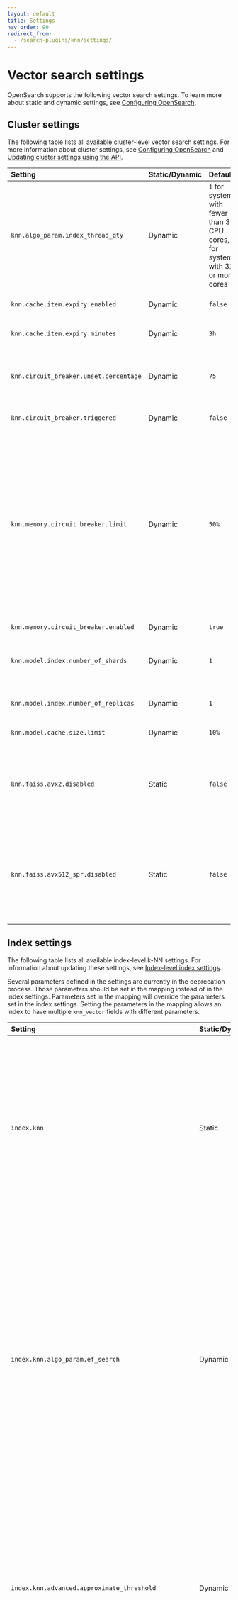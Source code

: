 ```yaml
---
layout: default
title: Settings
nav_order: 90
redirect_from:
  - /search-plugins/knn/settings/
---
```


# Vector search settings

OpenSearch supports the following vector search settings. To learn more about static and dynamic settings, see [Configuring OpenSearch]({{site.url}}{{site.baseurl}}/install-and-configure/configuring-opensearch/index/).

## Cluster settings

The following table lists all available cluster-level vector search settings. For more information about cluster settings, see [Configuring OpenSearch]({{site.url}}{{site.baseurl}}/install-and-configure/configuring-opensearch/index/#updating-cluster-settings-using-the-api) and [Updating cluster settings using the API]({{site.url}}{{site.baseurl}}/install-and-configure/configuring-opensearch/index/#updating-cluster-settings-using-the-api).

Setting | Static/Dynamic | Default | Description
:--- | :--- | :--- | :---
`knn.algo_param.index_thread_qty` | Dynamic |  `1` for systems with fewer than 32 CPU cores, `4` for systems with 32 or more cores | The number of threads used for native library and Lucene library (for OpenSearch version 2.19 and later) index creation. Keeping this value low reduces the CPU impact of the k-NN plugin but also reduces indexing performance.
`knn.cache.item.expiry.enabled` | Dynamic | `false` | Whether to remove native library indexes from memory that have not been accessed in a specified period of time.
`knn.cache.item.expiry.minutes` | Dynamic | `3h` | If enabled, the amount of idle time before a native library index is removed from memory.
`knn.circuit_breaker.unset.percentage` | Dynamic | `75` | The native memory usage threshold for the circuit breaker. Memory usage must be lower than this percentage of `knn.memory.circuit_breaker.limit` in order for `knn.circuit_breaker.triggered` to remain `false`.
`knn.circuit_breaker.triggered` | Dynamic | `false` | `true` when memory usage exceeds the `knn.circuit_breaker.unset.percentage` value.
`knn.memory.circuit_breaker.limit` | Dynamic | `50%` | The native memory limit for native library indexes. At the default value, if a machine has 100 GB of memory and the JVM uses 32 GB, then the k-NN plugin uses 50% of the remaining 68 GB (34 GB). If memory usage exceeds this value, then the plugin removes the native library indexes used least recently. <br><br> To configure this limit at the node level, add `node.attr.knn_cb_tier: "<tier-name>"` in `opensearch.yml` and set `knn.memory.circuit_breaker.limit.<tier-name>` in the cluster settings. For example, define a node tier as `node.attr.knn_cb_tier: "integ"` and set `knn.memory.circuit_breaker.limit.integ: "80%"`. Nodes use their tier's circuit breaker limit if configured, defaulting to the cluster-wide setting if no node-specific value is set.
`knn.memory.circuit_breaker.enabled` | Dynamic | `true` | Whether to enable the k-NN memory circuit breaker.
`knn.model.index.number_of_shards`| Dynamic | `1` | The number of shards to use for the model system index, which is the OpenSearch index that stores the models used for approximate nearest neighbor (ANN) search.
`knn.model.index.number_of_replicas`| Dynamic | `1` | The number of replica shards to use for the model system index. Generally, in a multi-node cluster, this value should be at least 1 in order to increase stability.
`knn.model.cache.size.limit` | Dynamic | `10%` |  The model cache limit cannot exceed 25% of the JVM heap.
`knn.faiss.avx2.disabled` | Static | `false` | A static setting that specifies whether to disable the SIMD-based `libopensearchknn_faiss_avx2.so` library and load the non-optimized `libopensearchknn_faiss.so` library for the Faiss engine on machines with x64 architecture. For more information, see [Single Instruction Multiple Data (SIMD) optimization]({{site.url}}{{site.baseurl}}/field-types/supported-field-types/knn-methods-engines/#simd-optimization).
`knn.faiss.avx512_spr.disabled` | Static | `false` | A static setting that specifies whether to disable the SIMD-based `libopensearchknn_faiss_avx512_spr.so` library and load either the `libopensearchknn_faiss_avx512.so` , `libopensearchknn_faiss_avx2.so`, or the non-optimized `libopensearchknn_faiss.so` library for the Faiss engine on machines with x64 architecture. For more information, see [SIMD optimization for the Faiss engine]({{site.url}}{{site.baseurl}}/field-types/supported-field-types/knn-methods-engines/#simd-optimization).

## Index settings

The following table lists all available index-level k-NN settings. For information about updating these settings, see [Index-level index settings]({{site.url}}{{site.baseurl}}/install-and-configure/configuring-opensearch/index-settings/#index-level-index-settings).

Several parameters defined in the settings are currently in the deprecation process. Those parameters should be set in the mapping instead of in the index settings. Parameters set in the mapping will override the parameters set in the index settings. Setting the parameters in the mapping allows an index to have multiple `knn_vector` fields with different parameters.

Setting | Static/Dynamic | Default | Description
:--- | :--- |:--------| :---
`index.knn` | Static | `false` | Whether the index should build native library indexes for the `knn_vector` fields. If set to `false`, the `knn_vector` fields will be stored in doc values, but approximate k-NN search functionality will be disabled.
`index.knn.algo_param.ef_search` | Dynamic | `100`   | `ef` (or `efSearch`) represents the size of the dynamic list for the nearest neighbors used during a search. Higher `ef` values lead to a more accurate but slower search. `ef` cannot be set to a value lower than the number of queried nearest neighbors, `k`. `ef` can take any value between `k` and the size of the dataset. 
`index.knn.advanced.approximate_threshold` | Dynamic | `0` | The number of vectors that a segment must have before creating specialized data structures for ANN search. Set to `-1` to disable building vector data structures and to `0` to always build them.
`index.knn.advanced.filtered_exact_search_threshold`| Dynamic | None    | The filtered ID threshold value used to switch to exact search during filtered ANN search. If the number of filtered IDs in a segment is lower than this setting's value, then exact search will be performed on the filtered IDs.
`index.knn.derived_source.enabled` | Static | `true` | Prevents vectors from being stored in `_source`, reducing disk usage for vector indexes.
| `index.knn.memory_optimized_search`    | Dynamic | `false` | Enables memory-optimized search on an index. |

An index created in OpenSearch version 2.11 or earlier will still use the previous `ef_construction` and `ef_search` values (`512`).
{: .note}

## Remote index build settings

The following settings control [remote vector index building]({{site.url}}{{site.baseurl}}/vector-search/remote-index-build/).

### Cluster settings

The following remote index build settings apply at the cluster level.

| Setting                                   | Static/Dynamic | Default | Description                                                                                              |
|:------------------------------------------|:---------------|:--------|:---------------------------------------------------------------------------------------------------------|
| `knn.remote_index_build.enabled`          | Dynamic        | `false` | Enables remote vector index building for the cluster.                                                    |
| `knn.remote_index_build.repository`       | Dynamic        | None    | The repository to which the remote index builder should write.                                           |
| `knn.remote_index_build.service.endpoint` | Dynamic        | None    | The endpoint URL of the remote build service.                                                            |

#### Advanced cluster settings

The following are advanced cluster settings. The default values for these settings are configured using extensive benchmarking. 

| Setting                                 | Static/Dynamic | Default | Description                                                                                                                                                                                                                                                                                                                        |
|:----------------------------------------|:---------------|:--------|:-----------------------------------------------------------------------------------------------------------------------------------------------------------------------------------------------------------------------------------------------------------------------------------------------------------------------------------|
| `knn.remote_index_build.poll.interval`  | Dynamic        | `5s`    | How frequently the client should poll the remote build service for job status.                                                                                                                                                                                                                                                     |
| `knn.remote_index_build.client.timeout` | Dynamic        | `60m`   | The maximum amount of time to wait for remote build completion before falling back to a CPU-based build.                                                                                                                                                                                                                           |
| `knn.remote_index_build.size.max`       | Dynamic        | `0`     | The maximum segment size for the remote index build service, based on the service implementation constraints. Must be greater than `0`. |

### Index settings

The following remote index build settings apply at the index level.

| Setting                                       | Static/Dynamic | Default | Description                                               |
|:----------------------------------------------|:---------------|:--------|:----------------------------------------------------------|
| `index.knn.remote_index_build.enabled`        | Dynamic        | `false` | Enables remote index building for the index.              |

#### Advanced index settings

The following index settings are advanced settings whose default values are set as a result of extensive benchmarking.

| Setting                                 | Static/Dynamic | Default | Description                                               |
|:----------------------------------------|:---------------|:--------|:----------------------------------------------------------|
| `index.knn.remote_index_build.size.min` | Dynamic        | `50mb`  | The minimum size required to enable remote vector builds. |

### Remote build authentication

The remote build service username and password are secure settings that must be set in the [OpenSearch keystore]({{site.url}}{{site.baseurl}}/security/configuration/opensearch-keystore/) as follows:

```bash
./bin/opensearch-keystore add knn.remote_index_build.service.username
./bin/opensearch-keystore add knn.remote_index_build.service.password
```
{% include copy.html %}

You can reload the secure settings without restarting the node by using the [Nodes Reload Secure Setings API]({{site.url}}{{site.baseurl}}/api-reference/nodes-apis/nodes-reload-secure/).
